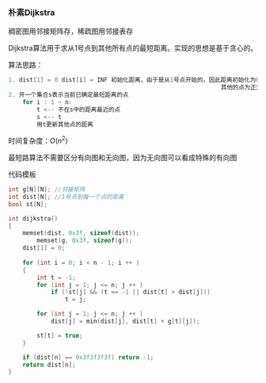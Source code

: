 ### 朴素Dijkstra

稠密图用邻接矩阵存，稀疏图用邻接表存

Dijkstra算法用于求从1号点到其他所有点的最短距离。实现的思想是基于贪心的。

算法思路：

```cpp
1. dist[1] = 0 dist[i] = INF 初始化距离，由于是从1号点开始的，因此距离初始化为0; 
															其他的点为正无穷
2. 开一个集合s表示当前已确定最短距离的点
	for i : 1 ~ n:
		t <-- 不在s中的距离最近的点
		s <-- t
		用t更新其他点的距离

```

时间复杂度：$O(n^2)$

最短路算法不需要区分有向图和无向图，因为无向图可以看成特殊的有向图

代码模板

```cpp
int g[N][N]; //邻接矩阵
int dist[N]; //1号点到每一个点的距离
bool st[N];

int dijkstra()
{
    memset(dist, 0x3f, sizeof(dist));
		memset(g, 0x3f, sizeof(g));
    dist[1] = 0;
    
    for (int i = 0; i < n - 1; i ++ )
    {
        int t = -1;
        for (int j = 1; j <= n; j ++ )
            if (!st[j] && (t == -1 || dist[t] > dist[j]))
                t = j;

        for (int j = 1; j <= n; j ++ )
            dist[j] = min(dist[j], dist[t] + g[t][j]);

        st[t] = true;
    }

    if (dist[n] == 0x3f3f3f3f) return -1;
    return dist[n];
}
```
